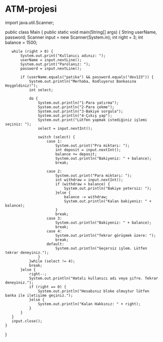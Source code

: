# ATM-projesi
import java.util.Scanner;

public class Main {
    public static void main(String[] args) {
       String userName, password;
       Scanner input = new Scanner(System.in);
       int right = 3;
       int balance = 1500;

       while (right > 0) {
           System.out.print("Kullanıcı adınız: ");
           userName = input.nextLine();
           System.out.print("Parolanız: ");
           password = input.nextLine();

           if (userName.equals("patika") && password.equals("dev123")) {
               System.out.println("Merhaba, Kodluyoruz Bankasına Hoşgeldiniz!");
               int select;

               do {
                   System.out.println("1-Para yatırma");
                   System.out.println("2-Para çekme");
                   System.out.println("3-Bakiye sorgula");
                   System.out.println("4-Çıkış yap");
                   System.out.print("Lütfen yapmak istediğiniz işlemi seçiniz: ");
                   select = input.nextInt();

                   switch (select) {
                       case 1:
                           System.out.print("Pra miktarı: ");
                           int deposit = input.nextInt();
                           balance += deposit;
                           System.out.println("Bakiyeniz: " + balance);
                           break;

                       case 2:
                           System.out.print("Para miktarı: ");
                           int withdraw = input.nextInt();
                           if (withdraw > balance) {
                               System.out.println("Bakiye yetersiz: ");
                           }else {
                               balance -= withdraw;
                               System.out.println("Kalan bakiyeniz: " + balance);
                           }
                           break;
                       case 3:
                           System.out.println("Bakiyeniz: " + balance);
                           break;
                       case 4:
                           System.out.println("Tekrar görüşmek üzere: ");
                           break;
                       default:
                           System.out.println("Geçersiz işlem. Lütfen tekrar deneyiniz.");
                   }
               }while (select != 4);
               break;
           }else {
               right--;
               System.out.println("Hatalı kullanıcı adı veya şifre. Tekrar deneyiniz.");
               if (right == 0) {
                   System.out.println("Hesabınız bloke olmuştur lütfen banka ile iletişime geçiniz.");
               }else {
                   System.out.println("Kalan Hakkınız: " + right);
               }
           }
       }
       input.close();
    }
}
